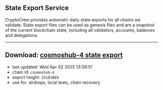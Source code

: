 ## State Export Service
CryptoCrew provides automatic daily state exports for all chains we validate. State export files can be used as genesis files and are a snapshot of the current blockchain state, including all validators, accounts, balances and delegations.

---
**Download: [cosmoshub-4 state export](https://dl-eu2.ccvalidators.com/SERVICE/cosmoshub/cosmoshub-4_export_25103869.json)**
---

- last updated: Wed Apr 02 2025 13:09:51
- chain id: `cosmoshub-4`
- export height: `25103869`
- use for: airdrops, local tests, chain recovery
